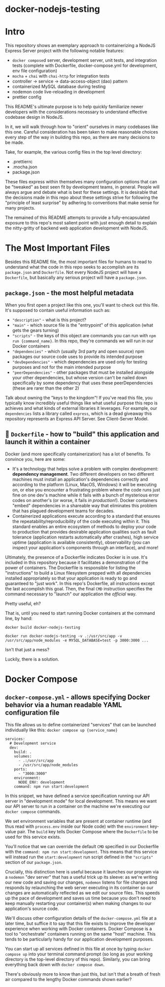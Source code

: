 # docker-nodejs-testing

# Intro

This repository shows an exemplary approach to containerizing a NodeJS Express Server project with the following notable features:
- `docker compose`d server, development server, unit tests, and integration tests (complete with Dockerfile, docker-compose.yml for development, env file configuration)
- `mocha` + `chai` with `chai-http` for integration tests
- controller -> service -> data-access-object (dao) pattern
- containerized MySQL database during testing
- nodemon code live-reloading in development
- prettier config

This README's ultimate purpose is to help quickly familiarize newer developers with the considerations necessary to understand effective codebase design in NodeJS.

In it, we will walk through how to "orient" ourselves in many codebases like this one. Careful consideration has been taken to make reasonable choices every step of the way in building this repo, as there are many decisions to be made.

Take, for example, the various config files in the top level directory:
- .prettierrc
- .mocha.json
- package.json

These files express within themselves many configuration options that can be "tweaked" as best seen fit by development teams, in general. People will always argue and debate what is best for these settings. It is desirable that the decisions made in this repo about these settings strive for following the "principle of least surprise" by adhering to conventions that make sense for many projects.

The remained of this README attempts to provide a fully-encapsulated exposure to this repo's most salient point with just enough detail to explain the nitty-gritty of backend web application development with NodeJS.

# The Most Important Files

Besides this README file, the most important files for humans to read to understand what the code in this repo seeks to accomplish are its `package.json` and `Dockerfile`. Not every NodeJS project will have a `Dockerfile`, but basically any serious project will have a `package.json`.

## `package.json` - the most helpful metadata

When you first open a project like this one, you'll want to check out this file. It's supposed to contain useful information such as:
- `"description"` - what is this project?
- `"main"` - which source file is the "entrypoint" of this application (what gets the gears turning)
- `"scripts"` - the keys of this object are commands you can run with `npm run {command_name}`. In this repo, they're commands we will run in our Docker containers
- `"dependencies"` - which (usually 3rd party and open source) npm packages our source code uses to provide its intended purpose
- `"devDependencies"` - which dependencies are used only for testing purposes and not for the main intended purpose
- `"peerDependencies"` - other packages that must be installed alongside your other dependencies, but whose version can't be nailed down specifically by some dependency that uses these peerDependencies (these are rarer than the other 2)

Talk about owning the "keys to the kingdom"! If you've read this file, you typically know incredibly useful things like what useful purpose this repo is achieves and what kinds of external libraries it leverages. For example, our `dependencies` lists a library called `express`, which is a dead giveaway this repository represents an Express API Server. See Client-Server Model.

## 🐋 `Dockerfile` - how to "build" this application and launch it within a container

Docker (and more specifically containerization) has a lot of benefits. To convince you, here are some:
- It's a technology that helps solve a problem with complex development: **dependency management**. Two different developers on two different machines must install an application's dependencies correctly and according to the platform (Linux, MacOS, Windows) it will be executing on, or else you encounter a frustrating problem where the code runs just fine on one dev's machine while it fails with a bunch of mysterious error codes on another's (or worse, it fails *in production*!). Docker containers "embed" dependencies in a shareable way that eliminates this problem that has plagued development teams for decades.
- Containerized applications execute according to a standard that ensures the repeatability/reproducibility of the code executing within it. This standard enables an entire ecosystem of methods to deploy your code to production that provides desirable application qualities such as fault tolerance (application restarts automatically after crashes), high service uptime (application is available consistently), observability (you can inspect your application's components through an interface), and more!

Ultimately, the presence of a Dockerfile indicates Docker is in use. It's included in this repository because it facilitates a demonstration of the power of containers. The Dockerfile is responsible for listing the "instructions" to build a Linux filesystem prepped with all dependencies installed appropriately so that your application is ready to go and guaranteed to "just work". In this repo's Dockerfile, all instructions except the last accomplish this goal. Then, the final `CMD` instruction specifies the command necessary to "launch" our application the *official* way.

Pretty useful, eh?

That is, until you need to start running Docker containers at the command line, by hand:

`docker build docker-nodejs-testing`

`docker run docker-nodejs-testing -v .:/usr/src/app -v /usr/src/app/node_modules -e MYSQL_DATABASE=test -p 3000:3000 ...`

Isn't that just a mess?

Luckily, there is a solution.

# Docker Compose

## `docker-compose.yml` - allows specifying Docker behavior via a human readable YAML configuration file

This file allows us to define containerized "services" that can be launched individually like this: `docker compose up {service_name}`

```
services:
  # Development service
  dev:
    build: . 
    volumes:
      - .:/usr/src/app
      - /usr/src/app/node_modules
    ports:
      - "3000:3000"
    environment:
      NODE_ENV: development
    command: npm run start:development
```

In this snippet, we have defined a service specification running our API server in "development mode" for local development. This means we want our API server to run in a container on the machine we're executing our `docker compose` commands.

We set environment variables that are present at container runtime (and thus read with `process.env` inside our Node code) with the `environment` key-value pair. The `build` key tells Docker Compose where the `Dockerfile` to be used for this service exists. 

You'll notice that we can override the default `CMD` specified in our Dockerfile with the `command: npm run start:development`. This means that this service will instead run the `start:development` run script defined in the `"scripts"` section of our `package.json`.

Crucially, this distinction here is useful because it launches our program via a `nodemon` "dev server" that has a useful trick up its sleeve: as we're writing our new code and saving our changes, `nodemon` listens for file changes and responds by relaunching the web server executing in its container so our changes are automatically reflected as we edit our source files. This speeds up the pace of development and saves us time because you don't need to keep manually restarting your container(s) when making changes to our application's source code.

We'll discuss other configuration details of the `docker-compose.yml` file at a later time, but suffice it to say that this file exists to improve the developer experience when working with Docker containers. Docker Compose is a tool to "orchestrate" containers running on the same "host" machine. This tends to be particularly handy for our application development purposes.

You can start up all services defined in this file at once by typing `docker compose up` into your terminal command prompt (so long as your working directory is the top-level directory of this repo). Similarly, you can bring everything back down with `docker compose down`.

There's obviously more to know than just this, but isn't that a breath of fresh air compared to the lengthy Docker commands shown earlier?